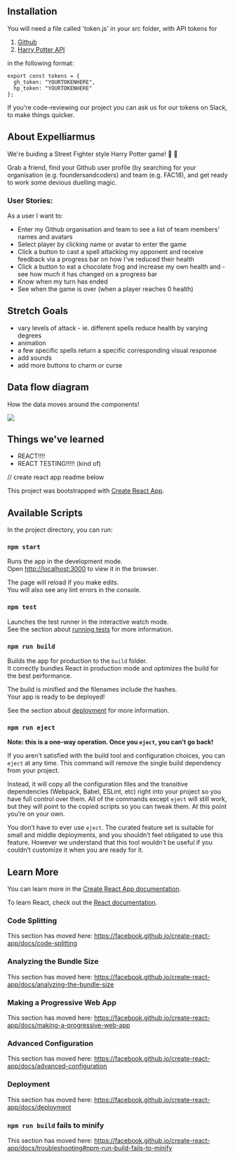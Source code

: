 
## Installation

You will need a file called 'token.js' in your src folder, with API tokens for
1) [Github](https://github.com/settings/tokens)
2) [Harry Potter API](https://www.potterapi.com/)

in the following format:
```
export const tokens = {
  gh_token: "YOURTOKENHERE",
  hp_token: "YOURTOKENHERE"
};

```
If you're code-reviewing our project you can ask us for our tokens on Slack, to make things quicker.


## About Expelliarmus

We're buiding a Street Fighter style Harry Potter game! 🧙 🧙

Grab a friend, find your Github user profile (by searching for your organisation (e.g. foundersandcoders) and team (e.g. FAC18), and get ready to work some devious duelling magic.


### User Stories:

As a user I want to: 
- Enter my Github organisation and team to see a list of team members' names and avatars
- Select player by clicking name or avatar to enter the game
- Click a button to cast a spell attacking my opponent and receive feedback via a progress bar on how I've reduced their health
- Click a button to eat a chocolate frog and increase my own health and - see how much it has changed on a progress bar
- Know when my turn has ended
- See when the game is over (when a player reaches 0 health)

## Stretch Goals

- vary levels of attack - ie. different spells reduce health by varying degrees
- animation
- a few specific spells return a specific corresponding visual response  
- add sounds
- add more buttons to charm or curse

## Data flow diagram

How the data moves around the components!

![](https://imgur.com/uMhgauZ.jpg)


## Things we've learned

- REACT!!!!
- REACT TESTING!!!!! (kind of)


// create react app readme below

This project was bootstrapped with [Create React App](https://github.com/facebook/create-react-app).

## Available Scripts

In the project directory, you can run:

### `npm start`

Runs the app in the development mode.<br />
Open [http://localhost:3000](http://localhost:3000) to view it in the browser.

The page will reload if you make edits.<br />
You will also see any lint errors in the console.

### `npm test`

Launches the test runner in the interactive watch mode.<br />
See the section about [running tests](https://facebook.github.io/create-react-app/docs/running-tests) for more information.

### `npm run build`

Builds the app for production to the `build` folder.<br />
It correctly bundles React in production mode and optimizes the build for the best performance.

The build is minified and the filenames include the hashes.<br />
Your app is ready to be deployed!

See the section about [deployment](https://facebook.github.io/create-react-app/docs/deployment) for more information.

### `npm run eject`

**Note: this is a one-way operation. Once you `eject`, you can’t go back!**

If you aren’t satisfied with the build tool and configuration choices, you can `eject` at any time. This command will remove the single build dependency from your project.

Instead, it will copy all the configuration files and the transitive dependencies (Webpack, Babel, ESLint, etc) right into your project so you have full control over them. All of the commands except `eject` will still work, but they will point to the copied scripts so you can tweak them. At this point you’re on your own.

You don’t have to ever use `eject`. The curated feature set is suitable for small and middle deployments, and you shouldn’t feel obligated to use this feature. However we understand that this tool wouldn’t be useful if you couldn’t customize it when you are ready for it.

## Learn More

You can learn more in the [Create React App documentation](https://facebook.github.io/create-react-app/docs/getting-started).

To learn React, check out the [React documentation](https://reactjs.org/).

### Code Splitting

This section has moved here: https://facebook.github.io/create-react-app/docs/code-splitting

### Analyzing the Bundle Size

This section has moved here: https://facebook.github.io/create-react-app/docs/analyzing-the-bundle-size

### Making a Progressive Web App

This section has moved here: https://facebook.github.io/create-react-app/docs/making-a-progressive-web-app

### Advanced Configuration

This section has moved here: https://facebook.github.io/create-react-app/docs/advanced-configuration

### Deployment

This section has moved here: https://facebook.github.io/create-react-app/docs/deployment

### `npm run build` fails to minify

This section has moved here: https://facebook.github.io/create-react-app/docs/troubleshooting#npm-run-build-fails-to-minify
